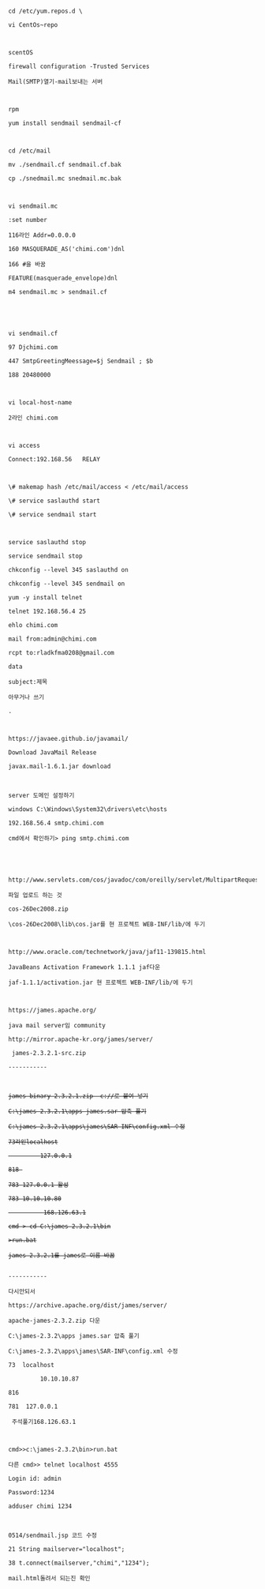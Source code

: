 <pre>
<code>
cd /etc/yum.repos.d \<br/>
vi CentOs~repo <br/>
<br/>
scentOS<br/>
firewall configuration -Trusted Services<br/>
Mail(SMTP)열기-mail보내는 서버<br/>
<br/>
rpm <br/>
yum install sendmail sendmail-cf<br/>
<br/>
cd /etc/mail<br/>
mv ./sendmail.cf sendmail.cf.bak<br/>
cp ./snedmail.mc snedmail.mc.bak<br/>
<br/>
vi sendmail.mc<br/>
:set number<br/>
116라인 Addr=0.0.0.0<br/>
160 MASQUERADE_AS('chimi.com')dnl<br/>
166 #을 바꿈<br/>
FEATURE(masquerade_envelope)dnl<br/>
m4 sendmail.mc > sendmail.cf<br/>
<br/>
<br/>
vi sendmail.cf<br/>
97 Djchimi.com<br/>
447 SmtpGreetingMeessage=$j Sendmail ; $b<br/>
188 20480000<br/>
<br/>
vi local-host-name<br/>
2라인 chimi.com<br/>
<br/>
vi access<br/>
Connect:192.168.56   RELAY<br/>
<br/>
\# makemap hash /etc/mail/access < /etc/mail/access<br/>
\# service saslauthd start<br/>
\# service sendmail start<br/>
<br/>
service saslauthd stop <br/>
service sendmail stop<br/>
chkconfig --level 345 saslauthd on<br/>
chkconfig --level 345 sendmail on<br/>
yum -y install telnet<br/>
telnet 192.168.56.4 25<br/>
ehlo chimi.com<br/>
mail from:admin@chimi.com<br/>
rcpt to:rladkfma0208@gmail.com<br/>
data<br/>
subject:제목<br/>
아무거나 쓰기 <br/>
.<br/>
<br/>
https://javaee.github.io/javamail/<br/>
Download JavaMail Release<br/>
javax.mail-1.6.1.jar download<br/>
<br/>
server 도메인 설정하기 <br/>
windows C:\Windows\System32\drivers\etc\hosts<br/>
192.168.56.4 smtp.chimi.com<br/>
cmd에서 확인하기> ping smtp.chimi.com<br/>
<br/>
<br/>
http://www.servlets.com/cos/javadoc/com/oreilly/servlet/MultipartRequest.html<br/>
파일 업로드 하는 것<br/>
cos-26Dec2008.zip<br/>
\cos-26Dec2008\lib\cos.jar를 현 프로젝트 WEB-INF/lib/에 두기<br/>
<br/>
http://www.oracle.com/technetwork/java/jaf11-139815.html<br/>
JavaBeans Activation Framework 1.1.1 jaf다운<br/>
jaf-1.1.1/activation.jar 현 프로젝트 WEB-INF/lib/에 두기<br/>
<br/>
https://james.apache.org/<br/>
java mail server임 community<br/>
http://mirror.apache-kr.org/james/server/<br/>
 james-2.3.2.1-src.zip<br/>
-----------<br/>
<span style="text-decoration:line-through"><br/>
james-binary-2.3.2.1.zip  c://로 붙여 넣기<br/>
C:\james-2.3.2.1\apps james.sar 압축 풀기<br/>
C:\james-2.3.2.1\apps\james\SAR-INF\config.xml 수정<br/>
73라인<servername>localhost</servername><br/>
         <servername>127.0.0.1</servername><br/>
818 <account login="admin" password="1234"/><br/>
783 <server>127.0.0.1</server> 활성<br/>
783 <server>10.10.10.80</server><br/>
          <server>168.126.63.1</server><br/>
cmd > cd C:\james-2.3.2.1\bin<br/>
>run.bat<br/>
james-2.3.2.1를 james로 이름 바꿈<br/>
</span>
-----------<br/>
다시안되서 <br/>
https://archive.apache.org/dist/james/server/<br/>
apache-james-2.3.2.zip 다운<br/>
C:\james-2.3.2\apps james.sar 압축 풀기<br/>
C:\james-2.3.2\apps\james\SAR-INF\config.xml 수정<br/>
73  <servername>localhost</servername><br/>
         <servername>10.10.10.87</servername><br/>
816  <account login="admin" password="1234"/><br/>
781  <server>127.0.0.1</server><br/>
 주석풀기<server>168.126.63.1</server><br/>
<br/>
cmd>>c:\james-2.3.2\bin>run.bat<br/>
다른 cmd>> telnet localhost 4555<br/>
Login id: admin<br/>
Password:1234<br/>
adduser chimi 1234<br/>
<br/>
0514/sendmail.jsp 코드 수정 <br/>
21 String mailserver="localhost";<br/>
38 t.connect(mailserver,"chimi","1234");<br/>
mail.html돌려서 되는진 확인<br/>
</code>
</pre>













